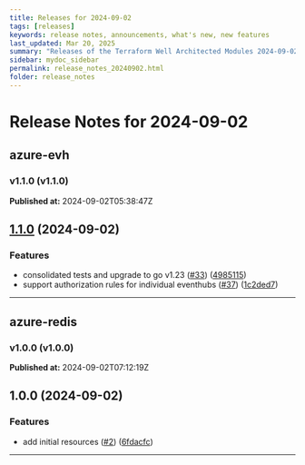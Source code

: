 ```yaml
---
title: Releases for 2024-09-02
tags: [releases]
keywords: release notes, announcements, what's new, new features
last_updated: Mar 20, 2025
summary: "Releases of the Terraform Well Architected Modules 2024-09-02"
sidebar: mydoc_sidebar
permalink: release_notes_20240902.html
folder: release_notes
---
```


# Release Notes for 2024-09-02

## azure-evh
### v1.1.0 (v1.1.0)
**Published at:** 2024-09-02T05:38:47Z

## [1.1.0](https://github.com/CloudNationHQ/terraform-azure-evh/compare/v1.0.0...v1.1.0) (2024-09-02)


### Features

* consolidated tests and upgrade to go v1.23 ([#33](https://github.com/CloudNationHQ/terraform-azure-evh/issues/33)) ([4985115](https://github.com/CloudNationHQ/terraform-azure-evh/commit/4985115ff1ae94799504d35b950961ecd5c1b0eb))
* support authorization rules for individual eventhubs ([#37](https://github.com/CloudNationHQ/terraform-azure-evh/issues/37)) ([1c2ded7](https://github.com/CloudNationHQ/terraform-azure-evh/commit/1c2ded779ec1d884c2f6c5191577e2d7c82dd3e0))

---

## azure-redis
### v1.0.0 (v1.0.0)
**Published at:** 2024-09-02T07:12:19Z

## 1.0.0 (2024-09-02)


### Features

* add initial resources ([#2](https://github.com/CloudNationHQ/terraform-azure-redis/issues/2)) ([6fdacfc](https://github.com/CloudNationHQ/terraform-azure-redis/commit/6fdacfc507320e5bbc8d245ca55edd30128a1b10))

---

